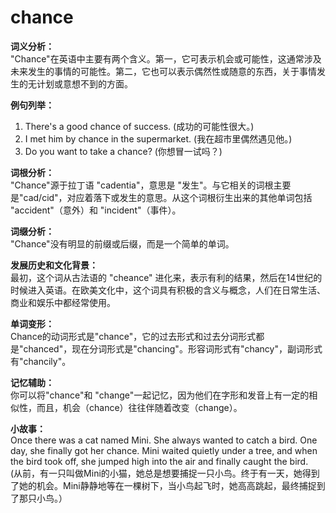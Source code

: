 # chance

**词义分析：**  
"Chance"在英语中主要有两个含义。第一，它可表示机会或可能性，这通常涉及未来发生的事情的可能性。第二，它也可以表示偶然性或随意的东西，关于事情发生的无计划或意想不到的方面。

  

**例句列举：**

  

1.  There's a good chance of success. (成功的可能性很大。)
2.  I met him by chance in the supermarket. (我在超市里偶然遇见他。)
3.  Do you want to take a chance? (你想冒一试吗？)

  

**词根分析：**  
"Chance"源于拉丁语 "cadentia"，意思是 "发生"。与它相关的词根主要是"cad/cid"，对应着落下或发生的意思。从这个词根衍生出来的其他单词包括 "accident"（意外）和 "incident"（事件）。

  

**词缀分析：**  
"Chance"没有明显的前缀或后缀，而是一个简单的单词。

  

**发展历史和文化背景：**  
最初，这个词从古法语的 "cheance" 进化来，表示有利的结果，然后在14世纪的时候进入英语。在欧美文化中，这个词具有积极的含义与概念，人们在日常生活、商业和娱乐中都经常使用。

  

**单词变形：**  
Chance的动词形式是"chance"，它的过去形式和过去分词形式都是"chanced"，现在分词形式是"chancing"。形容词形式有"chancy"，副词形式有"chancily"。

  

**记忆辅助：**  
你可以将"chance"和 "change"一起记忆，因为他们在字形和发音上有一定的相似性，而且，机会（chance）往往伴随着改变（change）。

  

**小故事：**  
Once there was a cat named Mini. She always wanted to catch a bird. One day, she finally got her chance. Mini waited quietly under a tree, and when the bird took off, she jumped high into the air and finally caught the bird.  
(从前，有一只叫做Mini的小猫，她总是想要捕捉一只小鸟。终于有一天，她得到了她的机会。Mini静静地等在一棵树下，当小鸟起飞时，她高高跳起，最终捕捉到了那只小鸟。）
